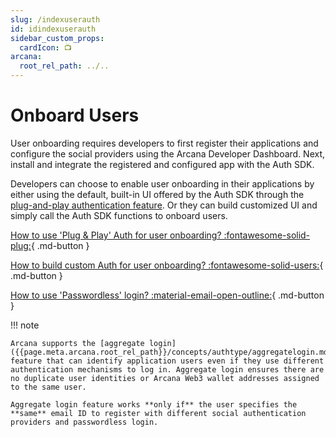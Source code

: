 ```yaml
---
slug: /indexuserauth
id: idindexuserauth
sidebar_custom_props:
  cardIcon: 📺
arcana:
  root_rel_path: ../..
---
```

# Onboard Users

User onboarding requires developers to first register their applications and configure the social providers using the Arcana Developer Dashboard. Next, install and integrate the registered and configured app with the Auth SDK.

Developers can choose to enable user onboarding in their applications by either using the default, built-in UI offered by the Auth SDK through the [plug-and-play authentication feature]({{page.meta.arcana.root_rel_path}}/concepts/plugnplayauth.md). Or they can build customized UI and simply call the Auth SDK functions to onboard users.

[How to use 'Plug & Play' Auth for user onboarding? :fontawesome-solid-plug:](./wallet_plugnplay.md){ .md-button }

[How to build custom Auth for user onboarding? :fontawesome-solid-users:](./build_social/index.md){ .md-button } 

[How to use 'Passwordless' login? :material-email-open-outline:](./wallet_plugnplay.md){ .md-button }

!!! note

    Arcana supports the [aggregate login]({{page.meta.arcana.root_rel_path}}/concepts/authtype/aggregatelogin.md) feature that can identify application users even if they use different authentication mechanisms to log in. Aggregate login ensures there are no duplicate user identities or Arcana Web3 wallet addresses assigned to the same user.  

    Aggregate login feature works **only if** the user specifies the **same** email ID to register with different social authentication providers and passwordless login.
